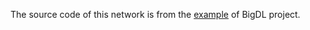 The source code of this network is from the [example](https://github.com/intel-analytics/analytics-zoo/tree/master/pipeline/objectDetection/ssd) of BigDL project.
